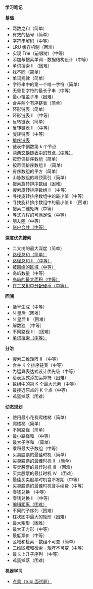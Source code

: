 **学习笔记**

**基础**
- 两数之和（简单）
- 有效的括号（简单）
- 字符串解码（中等）
- LRU 缓存机制（困难）
- 实现 Trie（前缀树）（中等）
- 添加与搜索单词 - 数据结构设计（中等）
- 单词搜索 II （困难）
- 找不同（简单）
- 单词规律（简单）
- 字符串中的第一个唯一字符（简单）
- 无重复字符的最长子串（中等）
- 最小覆盖子串（困难）
- 合并两个有序链表（简单）
- 环形链表（简单）
- 环形链表 II （中等）
- 反转链表（简单）
- 反转链表 II （中等）
- 旋转链表（中等）
- [排序链表](sortList.py)
- 链表中倒数第 k 个节点
- [两两交换链表中的节点（中等）](swapPairs.py)
- 按奇偶排序数组（简单）
- 按奇偶排序数组 II （简单）
- 有序数组的平方（简单）
- 山脉数组的峰顶索引（简单）
- 搜索旋转排序数组（困难）
- 搜索旋转排序数组 II （中等）
- 寻找旋转排序数组中的最小值（中等）
- 寻找旋转排序数组中的最小值 II （困难）
- 搜索二维矩阵（中等）
- 等式方程的可满足性（中等）
- 朋友圈（中等）
- [账户合并（中等）](accountsMerge.py)

**深度优先搜索**
- 二叉树的最大深度（简单）
- [路径总和（简单）](hasPathSum.py)
- [路径总和 II （中等）](pathSum.py)
- [被围绕的区域（中等）](solve.py)
- 岛屿数量（中等）
- [岛屿的最大面积（中等）](maxAreaOfIsland.py)
- [在二叉树中分配硬币（中等）](distributeCoins.py)

**回溯**
- 括号生成（中等）
- N 皇后（困难）
- N 皇后 II （困难）
- 解数独 （中等）
- 不同路径 III （困难）
- [单词搜索（中等）](exist.py)

**分治**
- 搜索二维矩阵 II （中等）
- 合并 K 个排序链表（中等）
- 为运算表达式设计优先级（中等）
- 给表达式添加运算符（困难） 
- 数组中的第 K 个最大元素（中等）
- 最接近原点的 K 个点（中等）
- 鸡蛋掉落（困难）

**动态规划**
- 使用最小花费爬楼梯（简单）
- 爬楼梯（简单）
- 不同路径（简单）
- 最小路径和 （中等）
- 最大子序和 （简单）
- 乘积最大子数组（中等）
- 买卖股票的最佳时机（简单） 
- 买卖股票的最佳时机 II （简单）
- 买卖股票的最佳时机 III （困难）
- 买卖股票的最佳时机 IV （困难）
- 最佳买卖股票时机含冷冻期（中等）
- 买卖股票的最佳时机含手续费（中等）
- 零钱兑换 （中等）
- 零钱兑换 II （中等）
- [编辑距离（困难）](minDistance.py)
- 不同的子序列（困难）
- 柱状图中最大的矩形（困难）
- 最大矩形（困难）
- 最大正方形（中等）
- 最低票价（中等）
- 区域和检索 - 数组不可变（简单）
- 二维区域和检索 - 矩阵不可变（中等）
- 最长上升子序列 （中等）
- 鸡蛋掉落（困难)

**机器学习**

- [点乘（tubi 面试题）](dot_product.py) 

